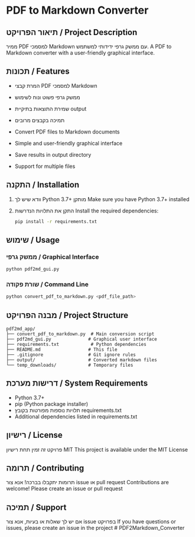 # PDF to Markdown Converter

## תיאור הפרויקט / Project Description

ממיר PDF למסמכי Markdown עם ממשק גרפי ידידותי למשתמש.
A PDF to Markdown converter with a user-friendly graphical interface.

## תכונות / Features

- המרת קבצי PDF למסמכי Markdown
- ממשק גרפי פשוט ונוח לשימוש
- שמירת התוצאות בתיקיית output
- תמיכה בקבצים מרובים

- Convert PDF files to Markdown documents
- Simple and user-friendly graphical interface
- Save results in output directory
- Support for multiple files

## התקנה / Installation

1. וודא שיש לך Python 3.7+ מותקן
   Make sure you have Python 3.7+ installed

2. התקן את התלויות הנדרשות
   Install the required dependencies:
   ```bash
   pip install -r requirements.txt
   ```

## שימוש / Usage

### ממשק גרפי / Graphical Interface
```bash
python pdf2md_gui.py
```

### שורת פקודה / Command Line
```bash
python convert_pdf_to_markdown.py <pdf_file_path>
```

## מבנה הפרויקט / Project Structure

```
pdf2md_app/
├── convert_pdf_to_markdown.py  # Main conversion script
├── pdf2md_gui.py              # Graphical user interface
├── requirements.txt            # Python dependencies
├── README.md                  # This file
├── .gitignore                 # Git ignore rules
├── output/                    # Converted markdown files
└── temp_downloads/            # Temporary files
```

## דרישות מערכת / System Requirements

- Python 3.7+
- pip (Python package installer)
- תלויות נוספות מפורטות בקובץ requirements.txt
- Additional dependencies listed in requirements.txt

## רישיון / License

פרויקט זה זמין תחת רישיון MIT
This project is available under the MIT License

## תרומה / Contributing

תרומות יתקבלו בברכה! אנא צור issue או pull request
Contributions are welcome! Please create an issue or pull request

## תמיכה / Support

אם יש לך שאלות או בעיות, אנא צור issue בפרויקט
If you have questions or issues, please create an issue in the project # PDF2Markdown_Converter
